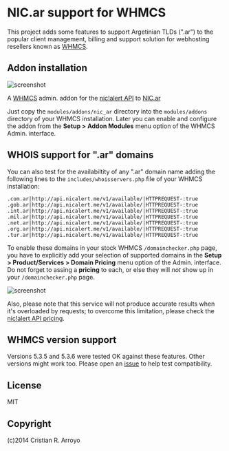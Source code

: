 # NIC.ar support for WHMCS

This project adds some features to support Argetinian TLDs (".ar") to the popular client management, billing and support solution for webhosting resellers known as [WHMCS][whmcs].

## Addon installation

![screenshot](https://raw.github.com/vivaserver/whmcs-nic_ar/master/screenshot-addon.png)

A [WHMCS][whmcs] admin. addon for the [nic!alert API][api] to [NIC.ar][nic]

Just copy the `modules/addons/nic_ar` directory into the `modules/addons` directory of your WHMCS installation.
Later you can enable and configure the addon from the **Setup &gt; Addon Modules** menu option of the WHMCS Admin. interface.

## WHOIS support for ".ar" domains

You can also test for the availabiltity of any ".ar" domain name adding the following lines to the `includes/whoisservers.php` file of your WHMCS installation:

    .com.ar|http://api.nicalert.me/v1/available/|HTTPREQUEST-:true
    .gob.ar|http://api.nicalert.me/v1/available/|HTTPREQUEST-:true
    .int.ar|http://api.nicalert.me/v1/available/|HTTPREQUEST-:true
    .mil.ar|http://api.nicalert.me/v1/available/|HTTPREQUEST-:true
    .net.ar|http://api.nicalert.me/v1/available/|HTTPREQUEST-:true
    .org.ar|http://api.nicalert.me/v1/available/|HTTPREQUEST-:true
    .tur.ar|http://api.nicalert.me/v1/available/|HTTPREQUEST-:true

To enable these domains in your stock WHMCS `/domainchecker.php` page, you have to explicitly add your selection of supported domains in the **Setup &gt; Product/Services &gt; Domain Pricing** menu option of the Admin. interface.
Do not forget to assing a **pricing** to each, or else they will *not* show up in your `/domainchecker.php` page.

![screenshot](https://raw.github.com/vivaserver/whmcs-nic_ar/master/screenshot-whois.png)

Also, please note that this service will not produce accurate results when it's overloaded by requests; to overcome this limitation, please check the [nic!alert API pricing][price].

## WHMCS version support

Versions 5.3.5 and 5.3.6 were tested OK against these features. Other versions might work too. Please open an [issue][issue] to help test compatibility.

## License

MIT

## Copyright

(c)2014 Cristian R. Arroyo

[nic]: http://www.nic.ar
[api]: http://api.nicalert.me
[price]: http://api.nicalert.me/pricing
[issue]: https://github.com/vivaserver/whmcs-nic_ar/issues/new
[whmcs]: http://www.whmcs.com
